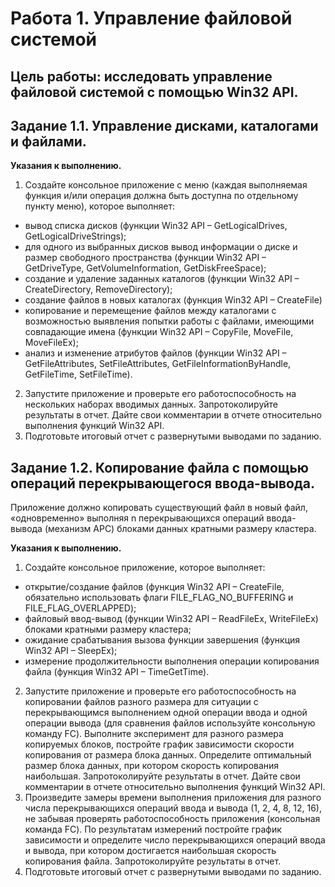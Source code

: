 # Работа 1. Управление файловой системой
## Цель работы: исследовать управление файловой системой с помощью Win32 API.
## Задание 1.1. Управление дисками, каталогами и файлами.
**Указания к выполнению.**
1. Создайте консольное приложение с меню (каждая выполняемая
функция и/или операция должна быть доступна по отдельному пункту
меню), которое выполняет:
- вывод списка дисков (функции Win32 API – GetLogicalDrives,
GetLogicalDriveStrings);
- для одного из выбранных дисков вывод информации о диске и
размер свободного пространства (функции Win32 API –
GetDriveType, GetVolumeInformation, GetDiskFreeSpace);
- создание и удаление заданных каталогов (функции Win32 API –
CreateDirectory, RemoveDirectory);
- создание файлов в новых каталогах (функция Win32 API –
CreateFile)
- копирование и перемещение файлов между каталогами с
возможностью выявления попытки работы с файлами, имеющими
совпадающие имена (функции Win32 API – CopyFile, MoveFile,
MoveFileEx);
- анализ и изменение атрибутов файлов (функции Win32 API –
GetFileAttributes, SetFileAttributes, GetFileInformationByHandle,
GetFileTime, SetFileTime).
2. Запустите приложение и проверьте его работоспособность на
нескольких наборах вводимых данных. Запротоколируйте результаты в
отчет. Дайте свои комментарии в отчете относительно выполнения
функций Win32 API.
3. Подготовьте итоговый отчет с развернутыми выводами по
заданию.  
## Задание 1.2. Копирование файла с помощью операций перекрывающегося ввода-вывода.
Приложение должно копировать существующий файл в новый файл,
«одновременно» выполняя n перекрывающихся операций ввода-вывода
(механизм APC) блоками данных кратными размеру кластера.  

**Указания к выполнению.**
1. Создайте консольное приложение, которое выполняет:
- открытие/создание файлов (функция Win32 API – CreateFile,
обязательно использовать флаги FILE_FLAG_NO_BUFFERING и
FILE_FLAG_OVERLAPPED);
- файловый ввод-вывод (функции Win32 API – ReadFileEx,
WriteFileEx) блоками кратными размеру кластера;
- ожидание срабатывания вызова функции завершения (функция
Win32 API – SleepEx);
- измерение продолжительности выполнения операции
копирования файла (функция Win32 API – TimeGetTime).
2. Запустите приложение и проверьте его работоспособность на
копировании файлов разного размера для ситуации с перекрывающимся
выполнением одной операции ввода и одной операции вывода (для
сравнения файлов используйте консольную команду FC). Выполните
эксперимент для разного размера копируемых блоков, постройте график
зависимости скорости копирования от размера блока данных.
Определите оптимальный размер блока данных, при котором скорость
копирования наибольшая. Запротоколируйте результаты в отчет. Дайте
свои комментарии в отчете относительно выполнения функций Win32
API.
3. Произведите замеры времени выполнения приложения для
разного числа перекрывающихся операций ввода и вывода (1, 2, 4, 8, 12,
16), не забывая проверять работоспособность приложения (консольная
команда FC). По результатам измерений постройте график зависимости
и определите число перекрывающихся операций ввода и вывода, при
котором достигается наибольшая скорость копирования файла.
Запротоколируйте результаты в отчет. 
4. Подготовьте итоговый отчет с развернутыми выводами по
заданию.